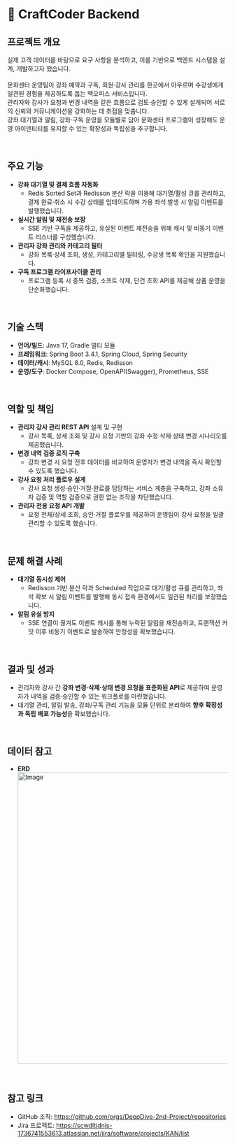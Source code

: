 # 📍 CraftCoder Backend

## 프로젝트 개요
실제 고객 데이터를 바탕으로 요구 사항을 분석하고, 이를 기반으로 백엔드 시스템을 설계, 개발하고자 했습니다. <br/> 
<br/> 
문화센터 운영팀이 강좌 예약과 구독, 회원·강사 관리를 한곳에서 아우르며 수강생에게 일관된 경험을 제공하도록 돕는 백오피스 서비스입니다. <br/> 
관리자와 강사가 요청과 변경 내역을 같은 흐름으로 검토·승인할 수 있게 설계되어 서로의 신뢰와 커뮤니케이션을 강화하는 데 초점을 맞춥니다. <br/> 
강좌 대기열과 알림, 강좌·구독 운영을 모듈별로 담아 문화센터 프로그램이 성장해도 운영 아이덴티티를 유지할 수 있는 확장성과 독립성을 추구합니다. <br/> 

<br/>  

## 주요 기능
- **강좌 대기열 및 결제 흐름 자동화**  
  - Redis Sorted Set과 Redisson 분산 락을 이용해 대기열/활성 큐를 관리하고, 결제 완료·취소 시 수강 상태를 업데이트하며 가용 좌석 발생 시 알림 이벤트를 발행했습니다.  
- **실시간 알림 및 재전송 보장**  
  - SSE 기반 구독을 제공하고, 유실된 이벤트 재전송을 위해 캐시 및 비동기 이벤트 리스너를 구성했습니다.  
- **관리자 강좌 관리와 카테고리 필터**  
  - 강좌 목록·상세 조회, 생성, 카테고리별 필터링, 수강생 목록 확인을 지원했습니다.  
- **구독 프로그램 라이프사이클 관리**  
  - 프로그램 등록 시 중복 검증, 소프트 삭제, 단건 조회 API를 제공해 상품 운영을 단순화했습니다.  

<br/>  

## 기술 스택
- **언어/빌드**: Java 17, Gradle 멀티 모듈  
- **프레임워크**: Spring Boot 3.4.1, Spring Cloud, Spring Security  
- **데이터/캐시**: MySQL 8.0, Redis, Redisson  
- **운영/도구**: Docker Compose, OpenAPI(Swagger), Prometheus, SSE  

<br/> 

## 역할 및 책임
- **관리자 강사 관리 REST API** 설계 및 구현  
  - 강사 목록, 상세 조회 및 강사 요청 기반의 강좌 수정·삭제·상태 변경 시나리오를 제공했습니다.  
- **변경 내역 검증 로직 구축**  
  - 강좌 변경 시 요청 전후 데이터를 비교하여 운영자가 변경 내역을 즉시 확인할 수 있도록 했습니다.  
- **강사 요청 처리 플로우 설계**  
  - 강사 요청 생성·승인·거절·완료를 담당하는 서비스 계층을 구축하고, 강좌 소유자 검증 및 역할 검증으로 권한 없는 조작을 차단했습니다.  
- **관리자 전용 요청 API 개발**  
  - 요청 전체/상세 조회, 승인·거절 플로우를 제공하여 운영팀이 강사 요청을 일괄 관리할 수 있도록 했습니다.  

<br/>   

## 문제 해결 사례
- **대기열 동시성 제어**  
  - Redisson 기반 분산 락과 Scheduled 작업으로 대기/활성 큐를 관리하고, 좌석 확보 시 알림 이벤트를 발행해 동시 접속 환경에서도 일관된 처리를 보장했습니다.  
- **알림 유실 방지**  
  - SSE 연결이 끊겨도 이벤트 캐시를 통해 누락된 알림을 재전송하고, 트랜잭션 커밋 이후 비동기 이벤트로 발송하여 안정성을 확보했습니다.  

<br/>  

## 결과 및 성과
- 관리자와 강사 간 **강좌 변경·삭제·상태 변경 요청을 표준화된 API**로 제공하여 운영자가 내역을 검증·승인할 수 있는 워크플로를 마련했습니다.  
- 대기열 관리, 알림 발송, 강좌/구독 관리 기능을 모듈 단위로 분리하여 **향후 확장성과 독립 배포 가능성**을 확보했습니다.  

<br/>  

## 데이터 참고
- **ERD**  
  <img width="1570" height="666" alt="Image" src="https://github.com/user-attachments/assets/764b7e55-299f-43ad-bf8d-3e7b5d02a6a3" />

<br/>  

## 참고 링크
- GitHub 조직: https://github.com/orgs/DeepDive-2nd-Project/repositories  
- Jira 프로젝트: https://scwdltjdnjs-1736741553613.atlassian.net/jira/software/projects/KAN/list  
